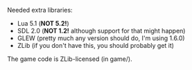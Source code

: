 Needed extra libraries:
- Lua 5.1 (**NOT 5.2!**)
- SDL 2.0 (**NOT 1.2!** although support for that might happen)
- GLEW (pretty much any version should do, I'm using 1.6.0)
- ZLib (if you don't have this, you should probably get it)

The game code is ZLib-licensed (in game/).

